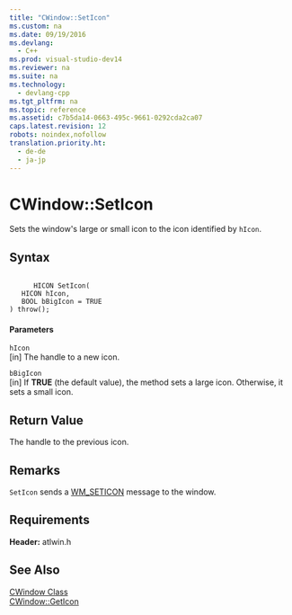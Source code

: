 ```yaml
---
title: "CWindow::SetIcon"
ms.custom: na
ms.date: 09/19/2016
ms.devlang: 
  - C++
ms.prod: visual-studio-dev14
ms.reviewer: na
ms.suite: na
ms.technology: 
  - devlang-cpp
ms.tgt_pltfrm: na
ms.topic: reference
ms.assetid: c7b5da14-0663-495c-9661-0292cda2ca07
caps.latest.revision: 12
robots: noindex,nofollow
translation.priority.ht: 
  - de-de
  - ja-jp
---
```

# CWindow::SetIcon
Sets the window's large or small icon to the icon identified by `hIcon`.  
  
## Syntax  
  
```  
  
      HICON SetIcon(  
   HICON hIcon,  
   BOOL bBigIcon = TRUE   
) throw();  
```  
  
#### Parameters  
 `hIcon`  
 [in] The handle to a new icon.  
  
 `bBigIcon`  
 [in] If **TRUE** (the default value), the method sets a large icon. Otherwise, it sets a small icon.  
  
## Return Value  
 The handle to the previous icon.  
  
## Remarks  
 `SetIcon` sends a [WM_SETICON](http://msdn.microsoft.com/library/windows/desktop/ms632643) message to the window.  
  
## Requirements  
 **Header:** atlwin.h  
  
## See Also  
 [CWindow Class](../vs140/CWindow-Class.md)   
 [CWindow::GetIcon](../vs140/CWindow--GetIcon.md)